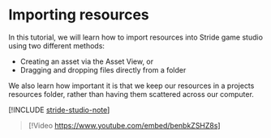 # Importing resources

In this tutorial, we will learn how to import resources into Stride game studio using two different methods:

- Creating an asset via the Asset View, or 
- Dragging and dropping files directly from a folder 
 
We also learn how important it is that we keep our resources in a projects resources folder, rather than having them scattered across our computer.

[!INCLUDE [stride-studio-note](../../includes/game-studio-xenko-note.md)]

> [!Video https://www.youtube.com/embed/benbkZSHZ8s]